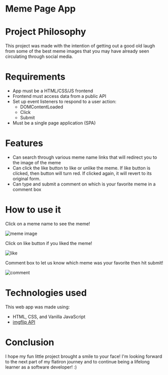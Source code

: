 # Meme Page App


# Project Philosophy

This project was made with the intention of getting out a good old laugh from some of the best meme images that you may have already seen circulating through social media. 

# Requirements 

* App must be a HTML/CSS/JS frontend
* Frontend must access data from a public API
* Set up event listeners to respond to a user action:
    - DOMContentLoaded 
    - Click
    - Submit
* Must be a single page application (SPA)

# Features

* Can search through various meme name links that will redirect you to the image of the meme 
* Can click the like button to like or unlike the meme. If like button is clicked, then button will turn red. If clicked again, it will revert to its original form.
* Can type and submit a comment on which is your favorite meme in a comment box


# How to use it 

Click on a meme name to see the meme!

![meme image](./gifs/pic.gif)


Click on like button if you liked the meme!

![like](./gifs/heart.gif)

Comment box to let us know which meme was your favorite then hit submit! 

![comment](./gifs/comment.gif)


# Technologies used 

This web app was made using:

* HTML, CSS, and Vanilla JavaScript
* [imgflip API](https://api.imgflip.com)



# Conclusion

I hope my fun little project brought a smile to your face! I'm looking forward to the next part of my flatiron journey and to continue being a lifelong learner as a software developer! :)
